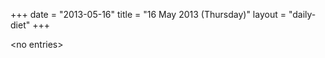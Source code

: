 +++
date = "2013-05-16"
title = "16 May 2013 (Thursday)"
layout = "daily-diet"
+++


\<no entries\>
